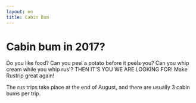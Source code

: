 ```yaml
---
layout: en
title: Cabin Bum
---
```

<h1>Cabin bum in 2017?</h1>

<div id="poster-image" style="background-image: url('/static/img/hyttebums.jpg');">
</div>

<p>Do you like food?
Can you peel a potato before it peels you?
Can you whip cream while you whip rus'?
THEN IT'S YOU WE ARE LOOKING FOR!
Make Rustrip great again!</p>
<p>The rus trips take place at the end of August, and there are usually 3 cabin bums per trip.
</p>

